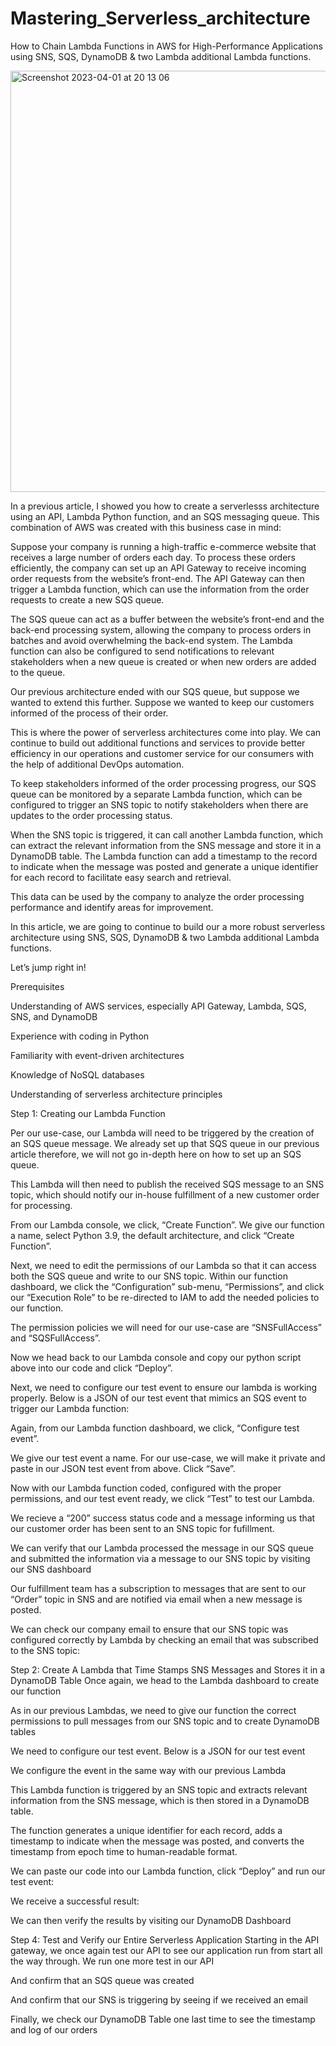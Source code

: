 # Mastering_Serverless_architecture

How to Chain Lambda Functions in AWS for High-Performance Applications using SNS, SQS, DynamoDB &amp; two Lambda additional Lambda functions.

<img width="674" alt="Screenshot 2023-04-01 at 20 13 06" src="https://user-images.githubusercontent.com/67044030/229309939-509250ec-a7ab-4713-87ef-7a1d50c298a7.png">

In a previous article, I showed you how to create a serverlesss architecture using an API, Lambda Python function, and an SQS messaging queue. This combination of AWS was created with this business case in mind:

Suppose your company is running a high-traffic e-commerce website that receives a large number of orders each day. To process these orders efficiently, the company can set up an API Gateway to receive incoming order requests from the website’s front-end. The API Gateway can then trigger a Lambda function, which can use the information from the order requests to create a new SQS queue.

The SQS queue can act as a buffer between the website’s front-end and the back-end processing system, allowing the company to process orders in batches and avoid overwhelming the back-end system. The Lambda function can also be configured to send notifications to relevant stakeholders when a new queue is created or when new orders are added to the queue.

Our previous architecture ended with our SQS queue, but suppose we wanted to extend this further. Suppose we wanted to keep our customers informed of the process of their order.

This is where the power of serverless architectures come into play. We can continue to build out additional functions and services to provide better efficiency in our operations and customer service for our consumers with the help of additional DevOps automation.

To keep stakeholders informed of the order processing progress, our SQS queue can be monitored by a separate Lambda function, which can be configured to trigger an SNS topic to notify stakeholders when there are updates to the order processing status.

When the SNS topic is triggered, it can call another Lambda function, which can extract the relevant information from the SNS message and store it in a DynamoDB table. The Lambda function can add a timestamp to the record to indicate when the message was posted and generate a unique identifier for each record to facilitate easy search and retrieval.

This data can be used by the company to analyze the order processing performance and identify areas for improvement.

In this article, we are going to continue to build our a more robust serverless architecture using SNS, SQS, DynamoDB & two Lambda additional Lambda functions.

Let’s jump right in!

Prerequisites

Understanding of AWS services, especially API Gateway, Lambda, SQS, SNS, and DynamoDB

Experience with coding in Python

Familiarity with event-driven architectures

Knowledge of NoSQL databases

Understanding of serverless architecture principles

Step 1: Creating our Lambda Function

Per our use-case, our Lambda will need to be triggered by the creation of an SQS queue message. We already set up that SQS queue in our previous article therefore, we will not go in-depth here on how to set up an SQS queue.

This Lambda will then need to publish the received SQS message to an SNS topic, which should notify our in-house fulfillment of a new customer order for processing.

From our Lambda console, we click, “Create Function”. We give our function a name, select Python 3.9, the default architecture, and click “Create Function”.

Next, we need to edit the permissions of our Lambda so that it can access both the SQS queue and write to our SNS topic. Within our function dashboard, we click the “Configuration” sub-menu, “Permissions”, and click our “Execution Role” to be re-directed to IAM to add the needed policies to our function.

The permission policies we will need for our use-case are “SNSFullAccess” and “SQSFullAccess”.

Now we head back to our Lambda console and copy our python script above into our code and click “Deploy”.

Next, we need to configure our test event to ensure our lambda is working properly. Below is a JSON of our test event that mimics an SQS event to trigger our Lambda function:

Again, from our Lambda function dashboard, we click, “Configure test event”.

We give our test event a name. For our use-case, we will make it private and paste in our JSON test event from above. Click “Save”.

Now with our Lambda function coded, configured with the proper permissions, and our test event ready, we click “Test” to test our Lambda.

We recieve a “200” success status code and a message informing us that our customer order has been sent to an SNS topic for fufillment.

We can verify that our Lambda processed the message in our SQS queue and submitted the information via a message to our SNS topic by visiting our SNS dashboard

Our fulfillment team has a subscription to messages that are sent to our “Order” topic in SNS and are notified via email when a new message is posted.

We can check our company email to ensure that our SNS topic was configured correctly by Lambda by checking an email that was subscribed to the SNS topic:

Step 2: Create A Lambda that Time Stamps SNS Messages and Stores it in a DynamoDB Table
Once again, we head to the Lambda dashboard to create our function


As in our previous Lambdas, we need to give our function the correct permissions to pull messages from our SNS topic and to create DynamoDB tables

We need to configure our test event. Below is a JSON for our test event


We configure the event in the same way with our previous Lambda

This Lambda function is triggered by an SNS topic and extracts relevant information from the SNS message, which is then stored in a DynamoDB table.

The function generates a unique identifier for each record, adds a timestamp to indicate when the message was posted, and converts the timestamp from epoch time to human-readable format.

We can paste our code into our Lambda function, click “Deploy” and run our test event:

We receive a successful result:


We can then verify the results by visiting our DynamoDB Dashboard


Step 4: Test and Verify our Entire Serverless Application
Starting in the API gateway, we once again test our API to see our application run from start all the way through. We run one more test in our API


And confirm that an SQS queue was created


And confirm that our SNS is triggering by seeing if we received an email


Finally, we check our DynamoDB Table one last time to see the timestamp and log of our orders



